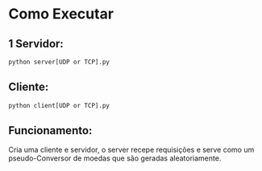 # Como Executar
## 1 Servidor:

```bash
python server[UDP or TCP].py  
```


## Cliente:

```bash
python client[UDP or TCP].py  
```

## Funcionamento:
Cria uma cliente e servidor, o server recepe requisições e serve como um pseudo-Conversor de moedas que são geradas aleatoriamente.


